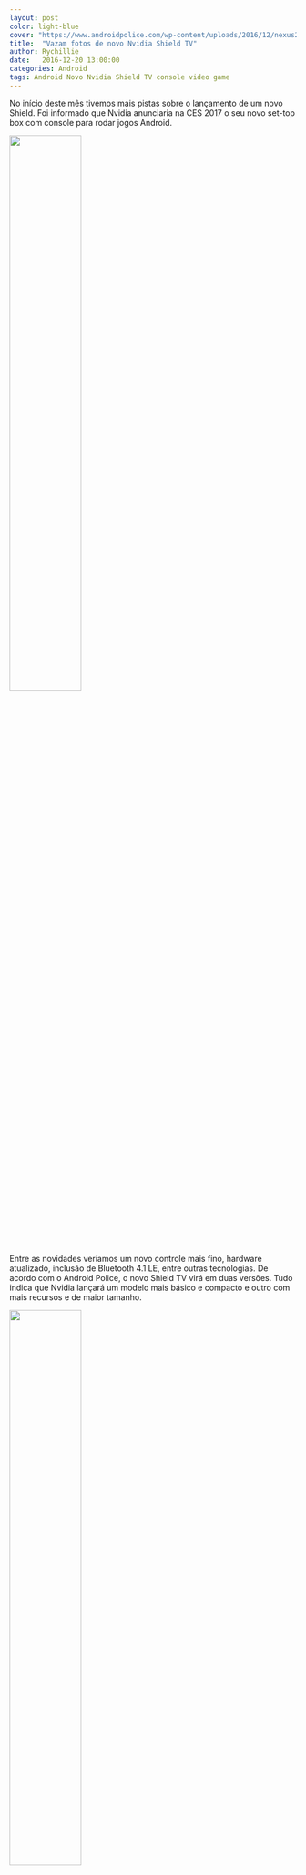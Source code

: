 ```yaml
---
layout: post
color: light-blue
cover: "https://www.androidpolice.com/wp-content/uploads/2016/12/nexus2cee_5709686frD.jpg"
title:  "Vazam fotos de novo Nvidia Shield TV"
author: Rychillie
date:   2016-12-20 13:00:00
categories: Android
tags: Android Novo Nvidia Shield TV console video game
---
```

No início deste mês tivemos mais pistas sobre o lançamento de um novo Shield. Foi informado que Nvidia anunciaria na CES 2017 o seu novo set-top box com console para rodar jogos Android.

<img src="https://www.androidpolice.com/wp-content/uploads/2016/12/nexus2cee_resize3_thumb.png" align="middle" width="50%">

Entre as novidades veríamos um novo controle mais fino, hardware atualizado, inclusão de Bluetooth 4.1 LE, entre outras tecnologias. De acordo com o Android Police, o novo Shield TV virá em duas versões. Tudo indica que Nvidia lançará um modelo mais básico e compacto e outro com mais recursos e de maior tamanho.

<img src="https://www.androidpolice.com/wp-content/uploads/2016/12/nexus2cee_5709686frD.jpg" align="middle" width="50%">

A maior mudança que podemos notar é que o gamepad recebeu teve visíveis com seu design poligonal. O site também aponta para a possibilidade de que Nvidia possa reaproveitar o modelo antigo e relançá-lo com o novo controle, provavelmente por um preço menor. Desta forma teríamos um modelo mais atual com hardware melhorado mas custando mais caro.

A CES 2017 acontece entre os dias 5 e 8 de janeiro em Las Vegas, Nevada. A Nvidia aproveitará o seu evento para revelar outras tecnologias voltadas para inteligência artificial, carros autônomos e realidade virtual. Quem sabe não vemos um novo console no dia?!

Fonte: <a href="http://www.androidpolice.com/2016/12/19/this-is-very-probably-nvidias-2017-refresh-of-the-shield-android-tv-which-may-come-in-two-sizes/">AndroidPolice</a>

<script async src="//pagead2.googlesyndication.com/pagead/js/adsbygoogle.js"></script>
<!-- Final_texto_okgnow -->
<ins class="adsbygoogle"
     style="display:block"
     data-ad-client="ca-pub-7837358846130941"
     data-ad-slot="9265933715"
     data-ad-format="auto"></ins>
<script>
(adsbygoogle = window.adsbygoogle || []).push({});
</script>
